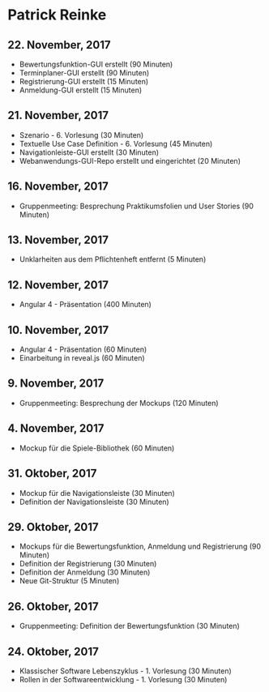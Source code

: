 # Patrick Reinke
## 22. November, 2017
* Bewertungsfunktion-GUI erstellt (90 Minuten)
* Terminplaner-GUI erstellt (90 Minuten)
* Registrierung-GUI erstellt (15 Minuten)
* Anmeldung-GUI erstellt (15 Minuten)
## 21. November, 2017
* Szenario - 6. Vorlesung (30 Minuten)
* Textuelle Use Case Definition - 6. Vorlesung (45 Minuten)
* Navigationleiste-GUI erstellt (30 Minuten)
* Webanwendungs-GUI-Repo erstellt und eingerichtet (20 Minuten)
## 16. November, 2017
* Gruppenmeeting: Besprechung Praktikumsfolien und User Stories (90 Minuten)
## 13. November, 2017
* Unklarheiten aus dem Pflichtenheft entfernt (5 Minuten)
## 12. November, 2017
* Angular 4 - Präsentation (400 Minuten)
## 10. November, 2017
* Angular 4 - Präsentation (60 Minuten)
* Einarbeitung in reveal.js (60 Minuten)
## 9. November, 2017
* Gruppenmeeting: Besprechung der Mockups (120 Minuten)
## 4. November, 2017
* Mockup für die Spiele-Bibliothek (60 Minuten)
## 31. Oktober, 2017
* Mockup für die Navigationsleiste (30 Minuten)
* Definition der Navigationsleiste (30 Minuten)
## 29. Oktober, 2017
* Mockups für die Bewertungsfunktion, Anmeldung und Registrierung (90 Minuten)
* Definition der Registrierung (30 Minuten)
* Definition der Anmeldung (30 Minuten) 
* Neue Git-Struktur (5 Minuten)
## 26. Oktober, 2017
* Gruppenmeeting: Definition der Bewertungsfunktion (30 Minuten)
## 24. Oktober, 2017
* Klassischer Software Lebenszyklus - 1. Vorlesung (30 Minuten)
* Rollen in der Softwareentwicklung - 1. Vorlesung (30 Minuten)